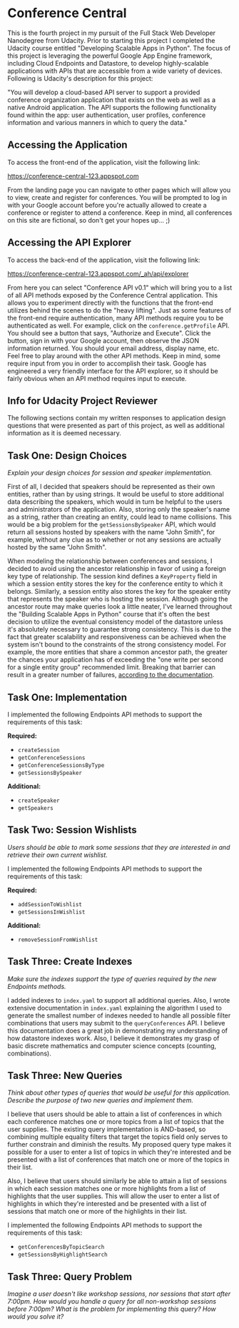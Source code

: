 # Conference Central

This is the fourth project in my pursuit of the Full Stack Web Developer
Nanodegree from Udacity. Prior to starting this project I completed the
Udacity course entitled "Developing Scalable Apps in Python". The focus
of this project is leveraging the powerful Google App Engine framework,
including Cloud Endpoints and Datastore, to develop highly-scalable
applications with APIs that are accessible from a wide variety of devices.
Following is Udacity's description for this project:

"You will develop a cloud-based API server to support a provided conference
organization application that exists on the web as well as a native Android
application. The API supports the following functionality found within the
app: user authentication, user profiles, conference information and various
manners in which to query the data."


## Accessing the Application

To access the front-end of the application, visit the following link:

https://conference-central-123.appspot.com

From the landing page you can navigate to other pages which will allow you
to view, create and register for conferences. You will be prompted to log
in with your Google account before you're actually allowed to create a
conference or register to attend a conference. Keep in mind, all conferences
on this site are fictional, so don't get your hopes up... ;)


## Accessing the API Explorer

To access the back-end of the application, visit the following link:

https://conference-central-123.appspot.com/_ah/api/explorer

From here you can select "Conference API v0.1" which will bring you to a list
of all API methods exposed by the Conference Central application. This allows
you to experiment directly with the functions that the front-end utilizes
behind the scenes to do the "heavy lifting". Just as some features of the
front-end require authentication, many API methods require you to be
authenticated as well. For example, click on the `conference.getProfile` API.
You should see a button that says, "Authorize and Execute". Click the button,
sign in with your Google account, then observe the JSON information returned.
You should your email address, display name, etc. Feel free to play around
with the other API methods. Keep in mind, some require input from you in
order to accomplish their task. Google has engineered a very friendly
interface for the API explorer, so it should be fairly obvious when an API
method requires input to execute.


## Info for Udacity Project Reviewer

The following sections contain my written responses to application design
questions that were presented as part of this project, as well as additional
information as it is deemed necessary.


## Task One: Design Choices

*Explain your design choices for session and speaker implementation.*

First of all, I decided that speakers should be represented as their own
entities, rather than by using strings. It would be useful to store
additional data describing the speakers, which would in turn be helpful
to the users and administrators of the application. Also, storing only
the speaker's name as a string, rather than creating an entity, could lead
to name collisions. This would be a big problem for the `getSessionsBySpeaker`
API, which would return all sessions hosted by speakers with the name
"John Smith", for example, without any clue as to whether or not any sessions
are actually hosted by the same "John Smith".

When modeling the relationship between conferences and sessions, I decided
to avoid using the ancestor relationship in favor of using a foreign key
type of relationship. The session kind defines a `KeyProperty` field in which
a session entity stores the key for the conference entity to which it belongs.
Similarly, a session entity also stores the key for the speaker entity that
represents the speaker who is hosting the session. Although going the ancestor route
may make queries look a little neater, I've learned throughout the
"Building Scalable Apps in Python" course that it's often the best decision to
utilize the eventual consistency model of the datastore unless it's absolutely
necessary to guarantee strong consistency. This is due to the fact that greater
scalability and responsiveness can be achieved when the system isn't bound to
the constraints of the strong consistency model. For example, the more entities
that share a common ancestor path, the greater the chances your application
has of exceeding the "one write per second for a single entity group" recommended
limit. Breaking that barrier can result in a greater number of failures, [according
to the documentation](https://cloud.google.com/appengine/articles/scaling/contention).


## Task One: Implementation

I implemented the following Endpoints API methods to support the requirements of
this task:

**Required:**
- `createSession`
- `getConferenceSessions`
- `getConferenceSessionsByType`
- `getSessionsBySpeaker`

**Additional:**
- `createSpeaker`
- `getSpeakers`


## Task Two: Session Wishlists

*Users should be able to mark some sessions that they are interested in and
retrieve their own current wishlist.*

I implemented the following Endpoints API methods to support the requirements of
this task:

**Required:**
- `addSessionToWishlist`
- `getSessionsInWishlist`

**Additional:**
- `removeSessionFromWishlist`


## Task Three: Create Indexes

*Make sure the indexes support the type of queries required by the new
Endpoints methods.*

I added indexes to `index.yaml` to support all additional queries. Also, I wrote
extensive documentation in `index.yaml` explaining the algorithm I used to generate
the smallest number of indexes needed to handle all possible filter combinations that
users may submit to the `queryConferences` API. I believe this documentation does a great
job in demonstrating my understanding of how datastore indexes work. Also, I believe
it demonstrates my grasp of basic discrete mathematics and computer science concepts
(counting, combinations).


## Task Three: New Queries

*Think about other types of queries that would be useful for this application. Describe
the purpose of two new queries and implement them.*

I believe that users should be able to attain a list of conferences in which each
conference matches one or more topics from a list of topics that the user supplies.
The existing query implementation is AND-based, so combining multiple equality filters
that target the topics field only serves to further constrain and diminish the results.
My proposed query type makes it possible for a user to enter a list of topics in which
they're interested and be presented with a list of conferences that match one or more
of the topics in their list.

Also, I believe that users should similarly be able to attain a list of sessions in
which each session matches one or more highlights from a list of highlights that the
user supplies. This will allow the user to enter a list of highlights in which
they're interested and be presented with a list of sessions that match one or more
of the highlights in their list.

I implemented the following Endpoints API methods to support the requirements of
this task:

- `getConferencesByTopicSearch`
- `getSessionsByHighlightSearch`


## Task Three: Query Problem

*Imagine a user doesn't like workshop sessions, nor sessions that start after 7:00pm.
How would you handle a query for all non-workshop sessions before 7:00pm? What is
the problem for implementing this query? How would you solve it?*
